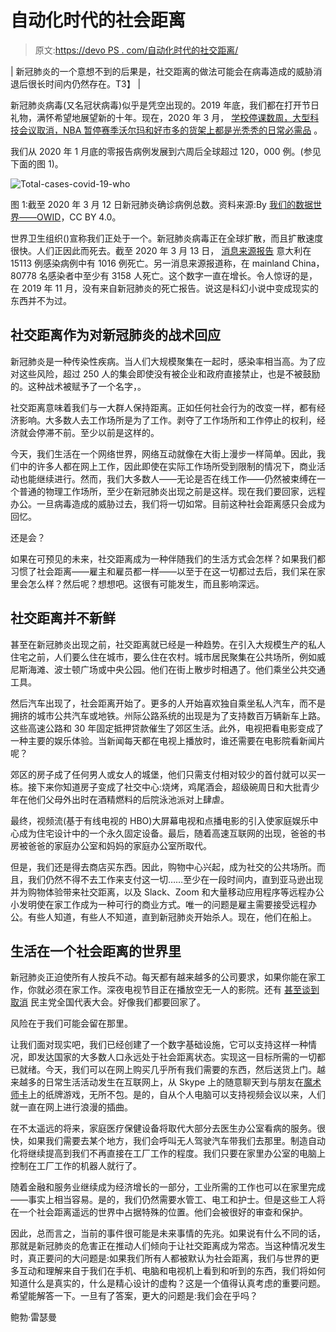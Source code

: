 # 自动化时代的社会距离

> 原文:[https://devo PS . com/自动化时代的社交距离/](https://devops.com/social-distancing-in-the-age-of-automation/)

| 新冠肺炎的一个意想不到的后果是，社交距离的做法可能会在病毒造成的威胁消退后很长时间内仍然存在。T3】 |

新冠肺炎病毒(又名冠状病毒)似乎是凭空出现的。2019 年底，我们都在打开节日礼物，满怀希望地展望新的十年。现在，2020 年 3 月， [学校停课数周，](https://www.latimes.com/california/story/2020-03-13/los-angeles-schools-closure-possible-cornavirus)[大型科技会议取消，](https://events.google.com/io/)[NBA 暂停赛季](https://ftw.usatoday.com/2020/03/nba-coronavirus-what-we-know)[沃尔玛和好市多的货架上都是光秃秃的日常必需品](https://www.businessinsider.com/walmart-amazon-target-selling-out-of-toilet-paper-online-2020-3) 。

我们从 2020 年 1 月底的零报告病例发展到六周后全球超过 120，000 例。(参见下面的图 1)。

![Total-cases-covid-19-who](../Images/d7fea3e7475e5db1f3ebe0b84f047db9.png)

图 1:截至 2020 年 3 月 12 日新冠肺炎确诊病例总数。资料来源:By [我们的数据世界——OWID](https://ourworldindata.org/grapher/total-cases-covid-19-who?time=0..54)，CC BY 4.0。

世界卫生组织([](https://www.who.int/))宣称我们正处于一个[](https://en.wikipedia.org/wiki/Pandemic)。新冠肺炎病毒正在全球扩散，而且扩散速度很快。人们正因此而死去。截至 2020 年 3 月 13 日， [消息来源报告](https://www.express.co.uk/news/world/1234152/Coronavirus-death-toll-how-many-people-dead-coronavirus-how-many-infected-coronavirus) 意大利在 15113 例感染病例中有 1016 例死亡。另一消息来源报道称，在 mainland China，80778 名感染者中至少有 3158 人死亡。这个数字一直在增长。令人惊讶的是，在 2019 年 11 月，没有来自新冠肺炎的死亡报告。说这是科幻小说中变成现实的东西并不为过。

## **社交距离作为对新冠肺炎的战术回应**

新冠肺炎是一种传染性疾病。当人们大规模聚集在一起时，感染率相当高。为了应对这些风险，超过 250 人的集会即使没有被企业和政府直接禁止，也是不被鼓励的。这种战术被赋予了一个名字，[](https://en.wikipedia.org/wiki/Social_distancing)。

社交距离意味着我们与一大群人保持距离。正如任何社会行为的改变一样，都有经济影响。大多数人去工作场所是为了工作。剥夺了工作场所和工作停止的权利，经济就会停滞不前。至少以前是这样的。

今天，我们生活在一个网络世界，网络互动就像在大街上漫步一样简单。因此，我们中的许多人都在网上工作，因此即使在实际工作场所受到限制的情况下，商业活动也能继续进行。然而，我们大多数人——无论是否在线工作——仍然被束缚在一个普通的物理工作场所，至少在新冠肺炎出现之前是这样。现在我们要回家，远程办公。一旦病毒造成的威胁过去，我们将一切如常。目前这种社会距离感只会成为回忆。

还是会？

如果在可预见的未来，社交距离成为一种伴随我们的生活方式会怎样？如果我们都习惯了社会距离——雇主和雇员都一样——以至于在这一切都过去后，我们呆在家里会怎么样？然后呢？想想吧。这很有可能发生，而且影响深远。

## **社交距离并不新鲜**

甚至在新冠肺炎出现之前，社交距离就已经是一种趋势。在引入大规模生产的私人住宅之前，人们要么住在城市，要么住在农村。城市居民聚集在公共场所，例如威尼斯海滩、波士顿广场或中央公园。他们在街上散步时相遇了。他们乘坐公共交通工具。

然后汽车出现了，社会距离开始了。更多的人开始喜欢独自乘坐私人汽车，而不是拥挤的城市公共汽车或地铁。州际公路系统的出现是为了支持数百万辆新车上路。这些高速公路和 30 年固定抵押贷款催生了郊区生活。此外，电视把看电影变成了一种主要的娱乐体验。当新闻每天都在电视上播放时，谁还需要在电影院看新闻片呢？

郊区的房子成了任何男人或女人的城堡，他们只需支付相对较少的首付就可以买一栋。接下来你知道房子变成了社交中心:烧烤，鸡尾酒会，超级碗周日和大批青少年在他们父母外出时在酒精燃料的后院泳池派对上肆虐。

最终，视频流(基于有线电视的 HBO)大屏幕电视和点播电影的引入使家庭娱乐中心成为住宅设计中的一个永久固定设备。最后，随着高速互联网的出现，爸爸的书房被爸爸的家庭办公室和妈妈的家庭办公室所取代。

但是，我们还是得去商店买东西。因此，购物中心兴起，成为社交的公共场所。而且，我们仍然不得不去工作来支付这一切……至少在一段时间内，直到亚马逊出现并为购物体验带来社交距离，以及 Slack、Zoom 和大量移动应用程序等远程办公小发明使在家工作成为一种可行的商业方式。唯一的问题是雇主需要接受远程办公。有些人知道，有些人不知道，直到新冠肺炎开始杀人。现在，他们在船上。

## **生活在一个社会距离的世界里**

新冠肺炎正迫使所有人按兵不动。每天都有越来越多的公司要求，如果你能在家工作，你就必须在家工作。深夜电视节目正在播放空无一人的影院。还有 [甚至谈到取消](https://www.washingtonpost.com/66c6b5fa-6486-11ea-845d-e35b0234b136_story.html) 民主党全国代表大会。好像我们都要回家了。

风险在于我们可能会留在那里。

让我们面对现实吧，我们已经创建了一个数字基础设施，它可以支持这样一种情况，即发达国家的大多数人口永远处于社会距离状态。实现这一目标所需的一切都已就绪。今天，我们可以在网上购买几乎所有我们需要的东西，然后送货上门。越来越多的日常生活活动发生在互联网上，从 Skype 上的随意聊天到与朋友在[魔术师卡](https://www.trickstercards.com/game/?fbclid=IwAR2SA0glsiIfkfEWdDPCF_jDqaCeT5jSjxY28Bpm5FcLq3Q08rzcUv3kzJc)上的纸牌游戏，无所不包。是的，自从个人电脑可以支持视频会议以来，人们就一直在网上进行浪漫的插曲。

在不太遥远的将来，家庭医疗保健设备将取代大部分去医生办公室看病的服务。很快，如果我们需要去某个地方，我们会呼叫无人驾驶汽车带我们去那里。制造自动化将继续提高到我们不再直接在工厂工作的程度。我们只要在家里办公室的电脑上控制在工厂工作的机器人就行了。

随着金融和服务业继续成为经济增长的一部分，工业所需的工作也可以在家里完成——事实上相当容易。是的，我们仍然需要水管工、电工和护士。但是这些工人将在一个社会距离遥远的世界中占据特殊的位置。他们会被很好的审查和保护。

因此，总而言之，当前的事件很可能是未来事情的先兆。如果说有什么不同的话，那就是新冠肺炎的危害正在推动人们倾向于让社交距离成为常态。当这种情况发生时，真正要问的大问题是:如果我们所有人都被默认为社会距离，我们与世界的更多互动和理解来自于我们在手机、电脑和电视机上看到和听到的东西，我们将如何知道什么是真实的，什么是精心设计的虚构？这是一个值得认真考虑的重要问题。希望能解答一下。一旦有了答案，更大的问题是:我们会在乎吗？

鲍勃·雷瑟曼